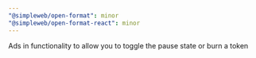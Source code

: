 ```yaml
---
"@simpleweb/open-format": minor
"@simpleweb/open-format-react": minor
---
```


Ads in functionality to allow you to toggle the pause state or burn a token
